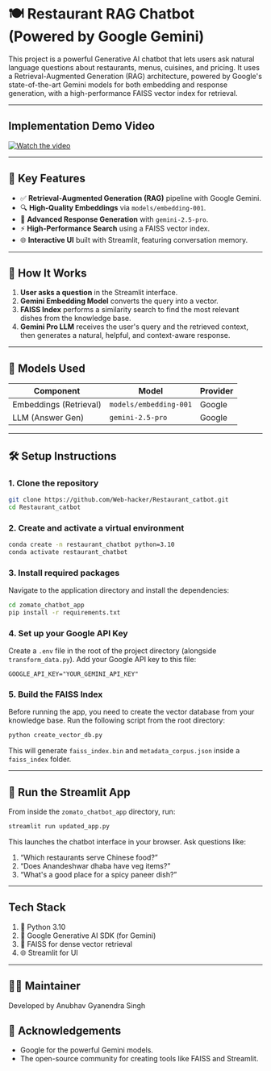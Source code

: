 # 🍽️ Restaurant RAG Chatbot (Powered by Google Gemini)

This project is a powerful Generative AI chatbot that lets users ask natural language questions about restaurants, menus, cuisines, and pricing. It uses a Retrieval-Augmented Generation (RAG) architecture, powered by Google's state-of-the-art Gemini models for both embedding and response generation, with a high-performance FAISS vector index for retrieval.

---
## Implementation Demo Video

[![Watch the video](https://img.youtube.com/vi/qCvL_uKZXUI/hqdefault.jpg)](https://www.youtube.com/watch?v=qCvL_uKZXUI) 

---
## 📌 Key Features

- ✅ **Retrieval-Augmented Generation (RAG)** pipeline with Google Gemini.
- 🔍 **High-Quality Embeddings** via `models/embedding-001`.
- 🧠 **Advanced Response Generation** with `gemini-2.5-pro`.
- ⚡ **High-Performance Search** using a FAISS vector index.
- 🌐 **Interactive UI** built with Streamlit, featuring conversation memory.

---

## 🚀 How It Works

1.  **User asks a question** in the Streamlit interface.
2.  **Gemini Embedding Model** converts the query into a vector.
3.  **FAISS Index** performs a similarity search to find the most relevant dishes from the knowledge base.
4.  **Gemini Pro LLM** receives the user's query and the retrieved context, then generates a natural, helpful, and context-aware response.

---

## 🧠 Models Used

| Component              | Model                   | Provider |
| ---------------------- | ----------------------- | -------- |
| Embeddings (Retrieval) | `models/embedding-001`  | Google   |
| LLM (Answer Gen)       | `gemini-2.5-pro`        | Google   |

---

## 🛠️ Setup Instructions

### 1. Clone the repository

```bash
git clone https://github.com/Web-hacker/Restaurant_catbot.git
cd Restaurant_catbot
```

### 2. Create and activate a virtual environment

```bash
conda create -n restaurant_chatbot python=3.10
conda activate restaurant_chatbot
```

### 3. Install required packages

Navigate to the application directory and install the dependencies:
```bash
cd zomato_chatbot_app
pip install -r requirements.txt
```

### 4. Set up your Google API Key

Create a `.env` file in the root of the project directory (alongside `transform_data.py`). Add your Google API key to this file:

```
GOOGLE_API_KEY="YOUR_GEMINI_API_KEY"
```

### 5. Build the FAISS Index

Before running the app, you need to create the vector database from your knowledge base. Run the following script from the root directory:

```bash
python create_vector_db.py
```
This will generate `faiss_index.bin` and `metadata_corpus.json` inside a `faiss_index` folder.

---

## 💬 Run the Streamlit App

From inside the `zomato_chatbot_app` directory, run:

```bash
streamlit run updated_app.py
```

This launches the chatbot interface in your browser. Ask questions like:

1.  “Which restaurants serve Chinese food?”
2.  “Does Anandeshwar dhaba have veg items?”
3.  “What's a good place for a spicy paneer dish?”

---

## Tech Stack
1.  🐍 Python 3.10
2.  🧠 Google Generative AI SDK (for Gemini)
3.  💾 FAISS for dense vector retrieval
4.  🌐 Streamlit for UI

---

## 👨‍💻 Maintainer
Developed by Anubhav Gyanendra Singh

## 🙌 Acknowledgements
- Google for the powerful Gemini models.
- The open-source community for creating tools like FAISS and Streamlit.
